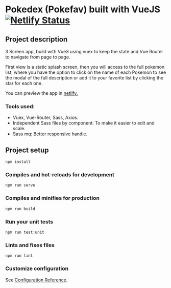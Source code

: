 # Pokedex (Pokefav) built with VueJS [![Netlify Status](https://api.netlify.com/api/v1/badges/839698c7-43a6-4c48-945f-30668e017cab/deploy-status)](https://app.netlify.com/sites/pokedex-erasmoh/deploys)

## Project description

3 Screen app, build with Vue3 using vuex to keep the state and Vue Router to navigate from page to page.

First view is a static splash screen, then you will access to the full pokemon list, where you have the option to click on the name of each Pokemon to see the modal of the full description or add it to your favorite list by clicking the star for each one.

You can preview the app in <a href="https://pokedex-erasmoh.netlify.app/" target="_blank">netlify.</a>

### Tools used: 
- Vuex, Vue-Router, Sass, Axios.
- Independent Sass files by component: To make it easier to edit and scale. 
- Sass mq: Better responsive handle.

## Project setup
```
npm install
```

### Compiles and hot-reloads for development
```
npm run serve
```

### Compiles and minifies for production
```
npm run build
```

### Run your unit tests
```
npm run test:unit
```

### Lints and fixes files
```
npm run lint
```

### Customize configuration
See [Configuration Reference](https://cli.vuejs.org/config/).
